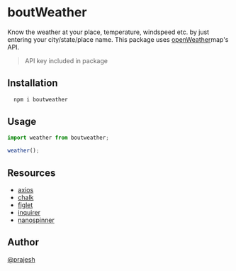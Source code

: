 # boutWeather

Know the weather at your place, temperature, windspeed etc. by just entering your city/state/place name. This package uses [openWeather](https://openweathermap.org/)map's API.

> API key included in package

## Installation

```bash
  npm i boutweather
```

## Usage

```javascript
import weather from boutweather;

weather();
```

## Resources

- [axios](https://www.npmjs.com/package/axios)
- [chalk](https://www.npmjs.com/package/chalk)
- [figlet](https://www.npmjs.com/package/figlet)
- [inquirer](https://www.npmjs.com/package/inquirer)
- [nanospinner](https://www.npmjs.com/package/nanospinner)

## Author

[@prajesh](https://bit.ly/prajesheleven)
